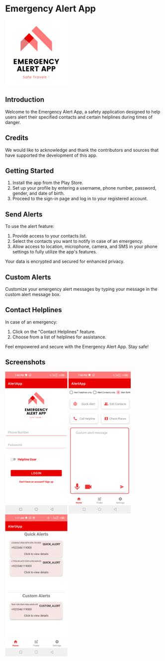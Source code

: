 # Emergency Alert App

<img src="screenshots/icon.png" alt="App Logo" width="200"/>


## Introduction

Welcome to the Emergency Alert App, a safety application designed to help users alert their specified contacts and certain helplines during times of danger.

## Credits

We would like to acknowledge and thank the contributors and sources that have supported the development of this app.

## Getting Started

1. Install the app from the Play Store.
2. Set up your profile by entering a username, phone number, password, gender, and date of birth.
3. Proceed to the sign-in page and log in to your registered account.

## Send Alerts

To use the alert feature:

1. Provide access to your contacts list.
2. Select the contacts you want to notify in case of an emergency.
3. Allow access to location, microphone, camera, and SMS in your phone settings to fully utilize the app's features.

Your data is encrypted and secured for enhanced privacy.

## Custom Alerts

Customize your emergency alert messages by typing your message in the custom alert message box.

## Contact Helplines

In case of an emergency:

1. Click on the "Contact Helplines" feature.
2. Choose from a list of helplines for assistance.

Feel empowered and secure with the Emergency Alert App. Stay safe!

## Screenshots

<img src="screenshots/Screenshot_20230517-194823.png" alt="Login" width="200"/> <img src="screenshots/Screenshot_20230517-194841(1).png" alt="User Dashboard" width="200"/> <img src="screenshots/Screenshot_20230513-011713.png" alt="Helpline Dashboard" width="200"/>

<br>
